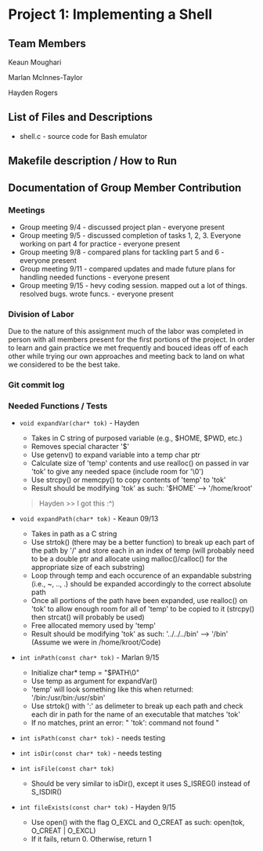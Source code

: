 # Project 1: Implementing a Shell


## Team Members

Keaun Moughari 

Marlan McInnes-Taylor 

Hayden Rogers

## List of Files and Descriptions
* shell.c - source code for Bash emulator

## Makefile description / How to Run

## Documentation of Group Member Contribution

### Meetings
* Group meeting 9/4 - discussed project plan - everyone present
* Group meeting 9/5 - discussed completion of tasks 1, 2, 3. Everyone working on part 4 for practice - everyone present
* Group meeting 9/8 - compared plans for tackling part 5 and 6 - everyone present
* Group meeting 9/11 - compared updates and made future plans for handling needed functions - everyone present
* Group meeting 9/15 - hevy coding session. mapped out a lot of things. resolved bugs. wrote funcs. - everyone present

### Division of Labor
Due to the nature of this assignment much of the labor was completed in person with all members present for the first portions of the project. In order to learn and gain practice we met frequently and bouced ideas off of each other while trying our own approaches and meeting back to land on what we considered to be the best take. 

### Git commit log

### Needed Functions / Tests
* ```void expandVar(char* tok)``` - Hayden
    * Takes in C string of purposed variable (e.g., $HOME, $PWD, etc.)
    * Removes special character '$'
    * Use getenv() to expand variable into a temp char ptr
    * Calculate size of 'temp' contents and use realloc() on passed in var 'tok' to give any needed space (include room for '\0')
    * Use strcpy() or memcpy() to copy contents of 'temp' to 'tok'
    * Result should be modifying 'tok' as such: '$HOME' --> '/home/kroot'
    > Hayden >> I got this :^)

* ```void expandPath(char* tok)``` - Keaun 09/13
    * Takes in path as a C string
    * Use strtok() (there may be a better function) to break up each part of the path by '/' and store each in an index of temp (will probably need to be a double ptr and allocate using malloc()/calloc() for the appropriate size of each substring) 
    * Loop through temp and each occurence of an expandable substring (i.e., ~, .., .) should be expanded accordingly to the correct absolute path
    * Once all portions of the path have been expanded, use realloc() on 'tok' to allow enough room for all of 'temp' to be copied to it (strcpy() then strcat() will probably be used)
    * Free allocated memory used by 'temp'
    * Result should be modifying 'tok' as such: '../../../bin' --> '/bin' (Assume we were in /home/kroot/Code)
* ```int inPath(const char* tok)``` - Marlan 9/15
    * Initialize char* temp = "$PATH\0"
    * Use temp as argument for expandVar()
    * 'temp' will look something like this when returned: '/bin:/usr/bin:/usr/sbin'
    * Use strtok() with ':' as delimeter to break up each path and check each dir in path for the name of an executable that matches 'tok'
    * If no matches, print an error: " 'tok': command not found " 
* ```int isPath(const char* tok)``` - needs testing
* ```int isDir(const char* tok)```  - needs testing
* ```int isFile(const char* tok)```
    * Should be very similar to isDir(), except it uses S_ISREG() instead of S_ISDIR()
* ```int fileExists(const char* tok)``` - Hayden 9/15
    * Use open() with the flag O_EXCL and O_CREAT as such: open(tok, O_CREAT | O_EXCL)
    * If it fails, return 0. Otherwise, return 1


